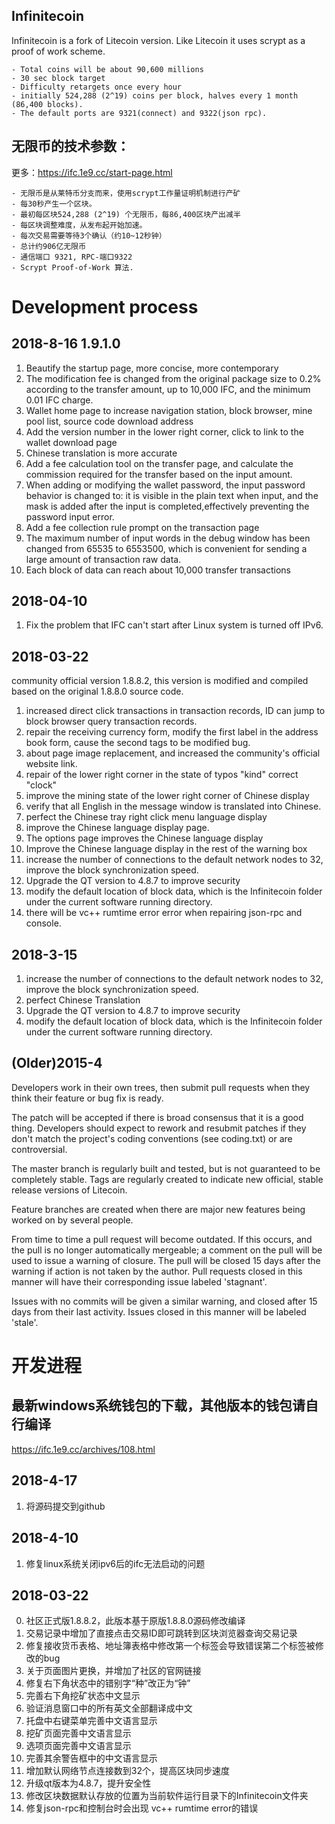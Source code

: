 Infinitecoin
---
Infinitecoin is a fork of Litecoin version. Like Litecoin it uses scrypt as a proof of work scheme.

	- Total coins will be about 90,600 millions 
	- 30 sec block target
	- Difficulty retargets once every hour
	- initially 524,288 (2^19) coins per block, halves every 1 month (86,400 blocks).
	- The default ports are 9321(connect) and 9322(json rpc).

无限币的技术参数：
---
更多：https://ifc.1e9.cc/start-page.html

	- 无限币是从莱特币分支而来，使用scrypt工作量证明机制进行产矿
	- 每30秒产生一个区块。
	- 最初每区块524,288 (2^19) 个无限币，每86,400区块产出减半
	- 每区块调整难度，从发布起开始加速。
	- 每次交易需要等待3个确认（约10~12秒钟）
	- 总计约906亿无限币
	- 通信端口 9321, RPC-端口9322
	- Scrypt Proof-of-Work 算法.

Development process
===================
2018-8-16 1.9.1.0
--
1. Beautify the startup page, more concise, more contemporary
1. The modification fee is changed from the original package size to 0.2% according to the transfer amount, up to 10,000 IFC, and the minimum 0.01 IFC charge.
1. Wallet home page to increase navigation station, block browser, mine pool list, source code download address
1. Add the version number in the lower right corner, click to link to the wallet download page
1. Chinese translation is more accurate
1. Add a fee calculation tool on the transfer page, and calculate the commission required for the transfer based on the input amount.
1. When adding or modifying the wallet password, the input password behavior is changed to: it is visible in the plain text when input, and the mask is added after the input is completed,effectively preventing the password input error.
1. Add a fee collection rule prompt on the transaction page
1. The maximum number of input words in the debug window has been changed from 65535 to 6553500, which is convenient for sending a large amount of transaction raw data.
1. Each block of data can reach about 10,000 transfer transactions


2018-04-10
--
1. Fix the problem that IFC can't start after Linux system is turned off IPv6.

2018-03-22
--
community official version 1.8.8.2, this version is modified and compiled based on the original 1.8.8.0 source code.
1. increased direct click transactions in transaction records, ID can jump to block browser query transaction records.
2. repair the receiving currency form, modify the first label in the address book form, cause the second tags to be modified bug.
3. about page image replacement, and increased the community's official website link.
4. repair of the lower right corner in the state of typos "kind" correct "clock"
5. improve the mining state of the lower right corner of Chinese display
6. verify that all English in the message window is translated into Chinese.
7. perfect the Chinese tray right click menu language display
8. improve the Chinese language display page.
9. The options page improves the Chinese language display
10. Improve the Chinese language display in the rest of the warning box
11. increase the number of connections to the default network nodes to 32, improve the block synchronization speed.
12. Upgrade the QT version to 4.8.7 to improve security
13. modify the default location of block data, which is the Infinitecoin folder under the current software running directory.
14. there will be vc++ rumtime error error when repairing json-rpc and console.

2018-3-15
--
1. increase the number of connections to the default network nodes to 32, improve the block synchronization speed.
2. perfect Chinese Translation
3. Upgrade the QT version to 4.8.7 to improve security
4. modify the default location of block data, which is the Infinitecoin folder under the current software running directory.


(Older)2015-4
---
Developers work in their own trees, then submit pull requests when
they think their feature or bug fix is ready.

The patch will be accepted if there is broad consensus that it is a
good thing.  Developers should expect to rework and resubmit patches
if they don't match the project's coding conventions (see coding.txt)
or are controversial.

The master branch is regularly built and tested, but is not guaranteed
to be completely stable. Tags are regularly created to indicate new
official, stable release versions of Litecoin.

Feature branches are created when there are major new features being
worked on by several people.

From time to time a pull request will become outdated. If this occurs, and
the pull is no longer automatically mergeable; a comment on the pull will
be used to issue a warning of closure. The pull will be closed 15 days
after the warning if action is not taken by the author. Pull requests closed
in this manner will have their corresponding issue labeled 'stagnant'.

Issues with no commits will be given a similar warning, and closed after
15 days from their last activity. Issues closed in this manner will be 
labeled 'stale'. 

开发进程
===================
最新windows系统钱包的下载，其他版本的钱包请自行编译
-----
https://ifc.1e9.cc/archives/108.html

2018-4-17
---
1. 将源码提交到github

2018-4-10
------
1. 修复linux系统关闭ipv6后的ifc无法启动的问题


2018-03-22
-----
0. 社区正式版1.8.8.2，此版本基于原版1.8.8.0源码修改编译
1. 交易记录中增加了直接点击交易ID即可跳转到区块浏览器查询交易记录
2. 修复接收货币表格、地址簿表格中修改第一个标签会导致错误第二个标签被修改的bug
3. 关于页面图片更换，并增加了社区的官网链接
4. 修复右下角状态中的错别字“种”改正为“钟”
5. 完善右下角挖矿状态中文显示
6. 验证消息窗口中的所有英文全部翻译成中文
7. 托盘中右键菜单完善中文语言显示
8. 挖矿页面完善中文语言显示
9. 选项页面完善中文语言显示
10. 完善其余警告框中的中文语言显示
11. 增加默认网络节点连接数到32个，提高区块同步速度
12. 升级qt版本为4.8.7，提升安全性
13. 修改区块数据默认存放的位置为当前软件运行目录下的Infinitecoin文件夹
14. 修复json-rpc和控制台时会出现 vc++ rumtime error的错误
